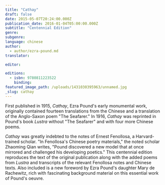```yaml
---
title: "Cathay"
draft: false
date: 2015-05-07T20:24:00.000Z
publication_date: 2016-01-04T05:00:00.000Z
subtitle: "Centennial Edition"
genre:
subgenre:
language: chinese
author:
  - author/ezra-pound.md
translator:

editor:

editions:
  - isbn: 9780811223522
    binding:
featured_image_path: /uploads/1431030395963/unnamed.jpg
_slug: cathay
---
```


First published in 1915, _Cathay_, Ezra Pound's early monumental work, originally contained fourteen translations from the Chinese and a translation of the Anglo-Saxon poem "The Seafarer." In 1916, _Cathay_ was reprinted in Pound's book _Lustra_ without "The Seafarer" and with four more Chinese poems.

_Cathay_ was greatly indebted to the notes of Ernest Fenollosa, a Harvard-trained scholar. "In Fenollosa's Chinese poetry materials," the noted scholar Zhaoming Qian writes, "Pound discovered a new model that at once mirrored and challenged his developing poetics." This centennial edition reproduces the text of the original publication along with the added poems from _Lustra_ and transcripts of the relevant Fenollosa notes and Chinese texts. Also included is a new foreword by Ezra Pound's daughter Mary de Rachewitz, rich with fascinating background material on this essential work of Pound's oeuvre.

